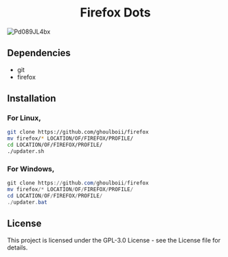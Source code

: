 <h1 align="center">Firefox Dots</h1>

![Pd089JL4bx](https://github.com/GhoulBoii/firefox/assets/78494833/4d3f5615-0f67-43c6-97c8-b596aff7bbe9)

## Dependencies

- git
- firefox

## Installation

### For Linux,
```bash
git clone https://github.com/ghoulboii/firefox
mv firefox/* LOCATION/OF/FIREFOX/PROFILE/
cd LOCATION/OF/FIREFOX/PROFILE/
./updater.sh
```

### For Windows,
```powershell
git clone https://github.com/ghoulboii/firefox
mv firefox/* LOCATION/OF/FIREFOX/PROFILE/
cd LOCATION/OF/FIREFOX/PROFILE/
./updater.bat
```

## License

This project is licensed under the GPL-3.0 License - see the License file for details.
